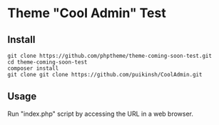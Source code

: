 # Theme "Cool Admin" Test

## Install

```
git clone https://github.com/phptheme/theme-coming-soon-test.git
cd theme-coming-soon-test
composer install
git clone git clone https://github.com/puikinsh/CoolAdmin.git
```

## Usage

Run "index.php" script by accessing the URL in a web browser.
